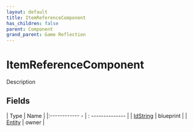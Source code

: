 ```yaml
---
layout: default
title: ItemReferenceComponent
has_children: false
parent: Component
grand_parent: Game Reflection
---
```

# ItemReferenceComponent
Description 

## Fields
| Type | Name |
|:------------ - | : -------------- |
| [IdString](game-reflection/components/id_string.md) | blueprint |
| [Entity](game-reflection/classes/entity.md) | owner |
